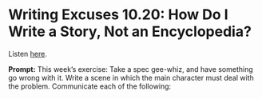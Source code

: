 # Writing Excuses 10.20: How Do I Write a Story, Not an Encyclopedia? 

Listen [here](http://www.writingexcuses.com/2015/05/17/writing-excuses-10-20-how-do-i-write-a-story-not-an-encyclopedia/). 

**Prompt:** This week’s exercise: Take a spec gee-whiz, and have something go wrong with it. Write a scene in which the main character must deal with the problem. Communicate each of the following: